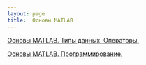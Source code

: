 ```yaml
---
layout: page
title:  Основы MATLAB
---
```


[Основы MATLAB. Типы данных. Операторы.](https://github.com/Kidinnu/mbs/blob/master/presentations/Part_1_v2_e.pdf)

[Основы MATLAB. Программирование. ](https://github.com/Kidinnu/mbs/blob/master/presentations/Part_1_v2_e.pdf)
